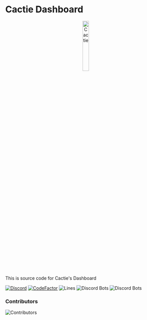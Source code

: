 # Cactie Dashboard
<p align="center">
  <img src="https://cactie.smhsmh.club/assets/images/Cactie.webp" width="20%" alt="Cactie">
</p>

This is source code for Cactie's Dashboard

[![Discord](https://discord.com/api/guilds/811354612547190794/widget.png)](https://discord.gg/Bsefgbaedz)
[![CodeFactor](https://www.codefactor.io/repository/github/saboooor/cactie-dashboard/badge/master)](https://www.codefactor.io/repository/github/saboooor/cactie-dashboard/overview/master)
![Lines](https://tokei.rs/b1/github/saboooor/cactie-dashboard)
![Discord Bots](https://top.gg/api/widget/upvotes/848775888673439745.svg)
![Discord Bots](https://top.gg/api/widget/upvotes/765287593762881616.svg)

### Contributors
![Contributors](https://contrib.rocks/image?repo=saboooor/cactie)